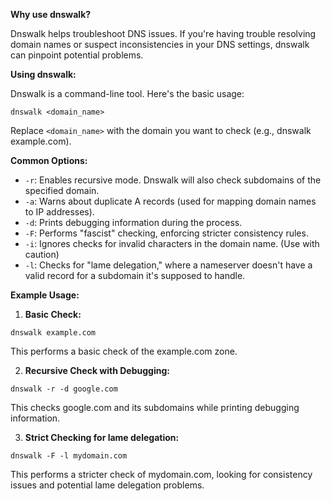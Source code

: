 **Why use dnswalk?**

Dnswalk helps troubleshoot DNS issues. If you're having trouble resolving domain names or suspect inconsistencies in your DNS settings, dnswalk can pinpoint potential problems.

**Using dnswalk:**

Dnswalk is a command-line tool. Here's the basic usage:

```
dnswalk <domain_name>
```

Replace `<domain_name>` with the domain you want to check (e.g., dnswalk example.com).

**Common Options:**

* `-r`: Enables recursive mode. Dnswalk will also check subdomains of the specified domain.
* `-a`: Warns about duplicate A records (used for mapping domain names to IP addresses).
* `-d`: Prints debugging information during the process. 
* `-F`: Performs "fascist" checking, enforcing stricter consistency rules.
* `-i`: Ignores checks for invalid characters in the domain name. (Use with caution)
* `-l`: Checks for "lame delegation," where a nameserver doesn't have a valid record for a subdomain it's supposed to handle.

**Example Usage:**

1. **Basic Check:**

```
dnswalk example.com
```

This performs a basic check of the example.com zone.

2. **Recursive Check with Debugging:**

```
dnswalk -r -d google.com
```

This checks google.com and its subdomains while printing debugging information.

3. **Strict Checking for lame delegation:**

```
dnswalk -F -l mydomain.com
```

This performs a stricter check of mydomain.com, looking for consistency issues and potential lame delegation problems.
